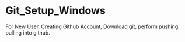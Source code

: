 # Git_Setup_Windows
For New User, Creating Github Account, Download git, perform pushing, pulling into github.
